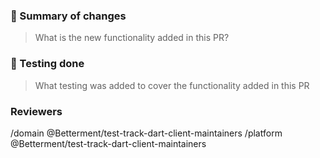 ### 📰 Summary of changes
<!-- Feel free to delete this section if it doesn't apply -->
> What is the new functionality added in this PR?

### 🧪 Testing done
<!-- Feel free to delete this section if it doesn't apply -->
> What testing was added to cover the functionality added in this PR

### Reviewers
<!-- This is used by us to signal to the correct people that your PR needs review -->
/domain @Betterment/test-track-dart-client-maintainers
/platform @Betterment/test-track-dart-client-maintainers
